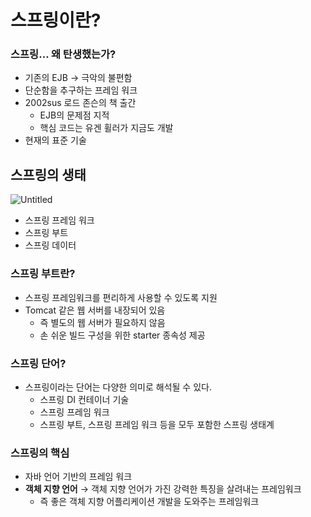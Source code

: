 # 스프링이란?

### 스프링… 왜 탄생했는가?

- 기존의 EJB → 극악의 불편함
- 단순함을 추구하는 프레임 워크
- 2002sus 로드 존슨의 책 출간
    - EJB의 문제점 지적
    - 핵심 코드는 유겐 휠러가 지금도 개발
- 현재의 표준 기술

## 스프링의 생태

![Untitled](%E1%84%89%E1%85%B3%E1%84%91%E1%85%B3%E1%84%85%E1%85%B5%E1%86%BC%E1%84%8B%E1%85%B5%E1%84%85%E1%85%A1%E1%86%AB%20207418e097084836b620a3aeb049580b/Untitled.png)

- 스프링 프레임 워크
- 스프링 부트
- 스프링 데이터

### 스프링 부트란?

- 스프링 프레임워크를 편리하게 사용할 수 있도록 지원
- Tomcat 같은 웹 서버를 내장되어 있음
    - 즉 별도의 웹 서버가 필요하지 않음
    - 손 쉬운 빌드 구성을 위한 starter 종속성 제공

### 스프링 단어?

- 스프링이라는 단어는 다양한 의미로 해석될 수 있다.
    - 스프링 DI 컨테이너 기술
    - 스프링 프레임 워크
    - 스프링 부트, 스프링 프레임 워크 등을 모두 포함한 스프링 생태계

### 스프링의 핵심

- 자바 언어 기반의 프레임 워크
- **객체 지향 언어** → 객체 지향 언어가 가진 강력한 특징을 살려내는 프레임워크
    - 즉 좋은 객체 지향 어플리케이션 개발을 도와주는 프레임워크